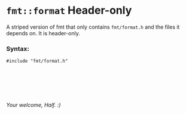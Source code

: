 # `fmt::format` Header-only

A striped version of fmt that only contains `fmt/format.h` and the files it depends on. It is header-only.

### Syntax:

`#include "fmt/format.h"`

<br><br><br><br>
<sub><h6>Your welcome, Half. :)</h6></sub>

